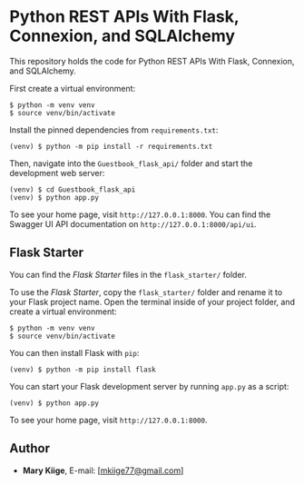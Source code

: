 # Python REST APIs With Flask, Connexion, and SQLAlchemy 

This repository holds the code for Python REST APIs With Flask, Connexion, and SQLAlchemy.

First create a virtual environment:

```console
$ python -m venv venv
$ source venv/bin/activate
```

Install the pinned dependencies from `requirements.txt`:

```console
(venv) $ python -m pip install -r requirements.txt
```

Then, navigate into the `Guestbook_flask_api/` folder and start the development web server:

```console
(venv) $ cd Guestbook_flask_api
(venv) $ python app.py
```

To see your home page, visit `http://127.0.0.1:8000`. You can find the Swagger UI API documentation on `http://127.0.0.1:8000/api/ui`.

## Flask Starter

You can find the _Flask Starter_ files in the `flask_starter/` folder. 

To use the _Flask Starter_, copy the `flask_starter/` folder and rename it to your Flask project name. Open the terminal inside of your project folder, and create a virtual environment:

```console
$ python -m venv venv
$ source venv/bin/activate
```

You can then install Flask with `pip`:

```console
(venv) $ python -m pip install flask
```

You can start your Flask development server by running `app.py` as a script:

```console
(venv) $ python app.py
```

To see your home page, visit `http://127.0.0.1:8000`.

## Author

- **Mary Kiige**, E-mail: [mkiige77@gmail.com]
